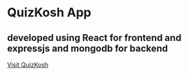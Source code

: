 # QuizKosh App
## developed using React for frontend and expressjs and mongodb for backend
[Visit QuizKosh](https://keen-lokum-279032.netlify.app/)
